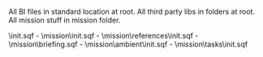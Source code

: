 All BI files in standard location at root.
All third party libs in folders at root.
All mission stuff in mission folder.

\init.sqf 
	- \mission\init.sqf
		- \mission\references\init.sqf
		- \mission\briefing.sqf
		- \mission\ambient\init.sqf
		- \mission\tasks\init.sqf